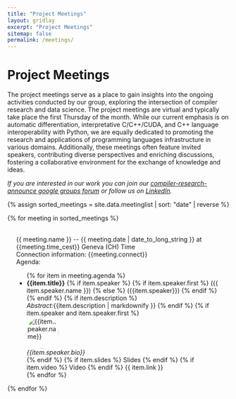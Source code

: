```yaml
---
title: "Project Meetings"
layout: gridlay
excerpt: "Project Meetings"
sitemap: false
permalink: /meetings/
---
```


# Project Meetings

The project meetings serve as a place to gain insights into the ongoing
activities conducted by our group, exploring the intersection of compiler
research and data science. The project meetings are virtual and typically take
place the first Thursday of the month. While our current emphasis is on
automatic differentiation, interpretative C/C++/CUDA, and C++ language
interoperability with Python, we are equally dedicated to promoting the research
and applications of programming languages infrastructure in various
domains. Additionally, these meetings often feature invited speakers,
contributing diverse perspectives and enriching discussions, fostering a
collaborative environment for the exchange of knowledge and ideas.

<i>If you are interested in our work you can join our
[compiler-research-announce google groups forum](https://groups.google.com/g/compiler-research-announce)
or follow us on [LinkedIn](https://www.linkedin.com/groups/9579649/).</i>

{% assign sorted_meetings = site.data.meetinglist | sort: "date" | reverse %}

{% for meeting in sorted_meetings %}

<div class="row">
<span id="{{meeting.label}}">&nbsp;</span>
<div class="clearfix">
<div class="well" style="padding-left: 20px; padding-right: 20px">
  <a style="text-decoration:none;" href="#{{meeting.label}}">
    {{ meeting.name }} -- {{ meeting.date | date_to_long_string }} at {{meeting.time_cest}} Geneva (CH) Time
  </a>
<div>Connection information: {{meeting.connect}} <br />
</div><div>
  Agenda:
  <ul>{% for item in meeting.agenda %}
    <li><strong>{{item.title}}</strong>
      {% if item.speaker %}
      {% if item.speaker.first %}
        ({{ item.speaker.name }})
      {% else %}
        ({{item.speaker}})
      {% endif %}
      {% endif %}
      {% if item.description %}
        <br /> <i>Abstract:</i>{{item.description | markdownify }}
      {% endif %}
      {% if item.speaker and item.speaker.first %}
        <div class="row">
          <div class="col-md-1">
            <img style="border-radius:50%" width="72px" class="shadow-4-strong" alt="{{item.speaker.name}}" src="{{item.speaker.image}}" />
          </div>
          <div class="col-md-11">
            <i>{{item.speaker.bio}}</i>
          </div>
        </div>
      {% endif %}
      {% if item.slides %}
      <a style="text-decoration:none;" href="{{item.slides}}">Slides</a>
      {% endif %}
      {% if item.video %}
      <a style="text-decoration:none;" href="{{item.video}}">Video</a>
      {% endif %}
      {{ item.link }}
    </li>
    {% endfor %}</ul>
</div>
</div>
</div>

</div>

{% endfor %} 
